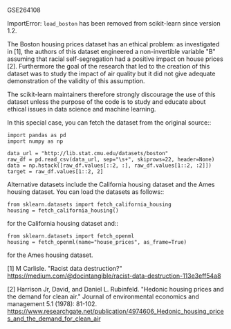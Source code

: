 
GSE264108




ImportError: 
`load_boston` has been removed from scikit-learn since version 1.2.

The Boston housing prices dataset has an ethical problem: as
investigated in [1], the authors of this dataset engineered a
non-invertible variable "B" assuming that racial self-segregation had a
positive impact on house prices [2]. Furthermore the goal of the
research that led to the creation of this dataset was to study the
impact of air quality but it did not give adequate demonstration of the
validity of this assumption.

The scikit-learn maintainers therefore strongly discourage the use of
this dataset unless the purpose of the code is to study and educate
about ethical issues in data science and machine learning.

In this special case, you can fetch the dataset from the original
source::

    import pandas as pd
    import numpy as np

    data_url = "http://lib.stat.cmu.edu/datasets/boston"
    raw_df = pd.read_csv(data_url, sep="\s+", skiprows=22, header=None)
    data = np.hstack([raw_df.values[::2, :], raw_df.values[1::2, :2]])
    target = raw_df.values[1::2, 2]

Alternative datasets include the California housing dataset and the
Ames housing dataset. You can load the datasets as follows::

    from sklearn.datasets import fetch_california_housing
    housing = fetch_california_housing()

for the California housing dataset and::

    from sklearn.datasets import fetch_openml
    housing = fetch_openml(name="house_prices", as_frame=True)

for the Ames housing dataset.

[1] M Carlisle.
"Racist data destruction?"
<https://medium.com/@docintangible/racist-data-destruction-113e3eff54a8>

[2] Harrison Jr, David, and Daniel L. Rubinfeld.
"Hedonic housing prices and the demand for clean air."
Journal of environmental economics and management 5.1 (1978): 81-102.
<https://www.researchgate.net/publication/4974606_Hedonic_housing_prices_and_the_demand_for_clean_air>